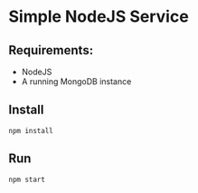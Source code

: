 # Simple NodeJS Service

## Requirements:

- NodeJS
- A running MongoDB instance

## Install
`npm install`

## Run
`npm start`
